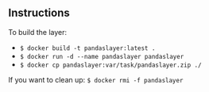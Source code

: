 ## Instructions
To build the layer:
- `$ docker build -t pandaslayer:latest .`
- `$ docker run -d --name pandaslayer pandaslayer`
- `$ docker cp pandaslayer:var/task/pandaslayer.zip ./`

If you want to clean up:
`$ docker rmi -f pandaslayer`
